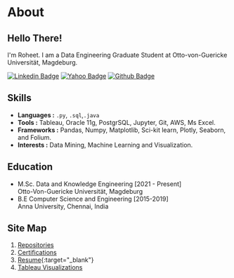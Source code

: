 # About

## Hello There!

I'm Roheet. I am a Data Engineering Graduate Student at Otto-von-Guericke Universität, Magdeburg.


[![Linkedin Badge](https://img.shields.io/badge/-linkedin-blue?style=flat-square&logo=Linkedin&logoColor=white&link=https://www.linkedin.com/in/roheetnarayanan//)](https://www.linkedin.com/in/roheetnarayanan/)
[![Yahoo Badge](https://img.shields.io/badge/-Mail-6001D2?style=flat-square&logo=Yahoo&logoColor=white&link=mailto:roheetn@yahoo.com)](mailto:roheetn@yahoo.com)
[![Github Badge](https://img.shields.io/badge/-Github-232323?style=flat-square&logo=Github&logoColor=white&link=https://github.com/roheetnarayanan)](https://github.com/roheetnarayanan)

## Skills
-  **Languages :**  `.py`, `.sql`,`.java`
-  **Tools :**  Tableau, Oracle 11g, PostgrSQL, Jupyter, Git, AWS, Ms Excel.
-  **Frameworks :**  Pandas, Numpy, Matplotlib, Sci-kit learn, Plotly, Seaborn, and Folium.  
-  **Interests :**  Data Mining, Machine Learning and Visualization.

## Education
- M.Sc. Data and Knowledge Engineering [2021 - Present]  
  Otto-Von-Guericke Universität, Magdeburg 
- B.E Computer Science and Engineering [2015-2019]  
  Anna University, Chennai, India
  
  
## Site Map
1. [Repositories](https://roheetnarayanan.github.io/repo)
2. [Certifications](https://roheetnarayanan.github.io/Certifications)
3. [Resume](https://roheetnarayanan.in/cv/){:target="_blank"}
4. [Tableau Visualizations](https://roheetnarayanan.github.io/tableau-viz)






